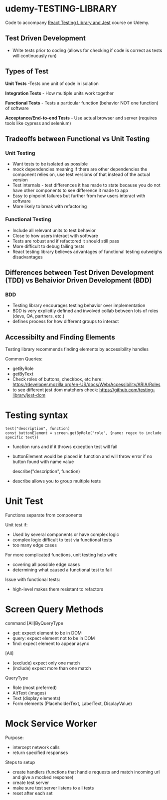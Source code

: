 # udemy-TESTING-LIBRARY

Code to accompany [React Testing Library and Jest](https://www.udemy.com/course/react-testing-library/?couponCode=TEST-LIB-GITHUB) course on Udemy.

## Test Driven Development
- Write tests prior to coding (allows for checking if code is correct as tests will continuously run)

## Types of Test

**Unit Tests** -Tests one unit of code in isolation

**Integration Tests** - How multiple units work together

**Functional Tests** - Tests a particular function (behavior NOT one function) of software

**Acceptance/End-to-end Tests** - Use actual browser and server (requires tools like cypress and selenium)

## Tradeoffs between Functional vs Unit Testing
### Unit Testing
- Want tests to be isolated as possible
- mock dependencies meaning if there are other dependencies the component relies on, use test versions of that instead of the actual version
- Test internals - test differences it has made to state because you do not have other components to see difference it made to app
- Easy to pinpoint failures but further from how users interact with software
- More likely to break with refactoring

### Functional Testing
- Include all relevant units to test behavior
- Close to how users interact with software
- Tests are robust and if refactored it should still pass
- More difficult to debug failing tests
- React testing library believes advantages of functional testing outweighs disadvantages

## Differences between Test Driven Development (TDD) vs Behaivior Driven Development (BDD)
### BDD
- Testing library encourages testing behavior over implementation
- BDD is very explicitly defined and involved collab between lots of roles (devs, QA, partners, etc.)
- defines process for how different groups to interact

## Accessibilty and Finding Elements
Testing library recommends finding elements by accessibility handles

Common Queries:

- getByRole
- getByText
- Check roles of buttons, checkbox, etc here: https://developer.mozilla.org/en-US/docs/Web/Accessibility/ARIA/Roles
- to see different jest dom matchers check: https://github.com/testing-library/jest-dom

# Testing syntax

    test("description", function)
    const buttonElement = screen.getByRole("role", {name: regex to include specific text})

- function runs and if it throws exception test will fail
- buttonElement would be placed in function and will throw error if no button found with name value

    describe("description", function)

- describe allows you to group multiple tests

# Unit Test
Functions separate from components

Unit test if:
- Used by several components or have complex logic
- complex logic difficult to test via functional tests
- too many edge cases

For more complicated functions, unit testing help with:
- covering all possible edge cases
- determining what caused a functional test to fail

Issue with functional tests:
- high-level makes them resistant to refactors

# Screen Query Methods
command [All]ByQueryType
- get: expect element to be in DOM
- query: expect element not to be in DOM
- find: expect element to appear async

[All]
- (exclude) expect only one match
- (include) expect more than one match

QueryType
- Role (most preferred)
- AltText (images)
- Text (display elements)
- Form elements (PlaceholderText, LabelText, DisplayValue)

# Mock Service Worker
Purpose:
- intercept network calls
- return specified responses

Steps to setup
- create handlers (functions that handle requests and match incoming url and give a mocked response)
- create test server
- make sure test server listens to all tests
- reset after each set

